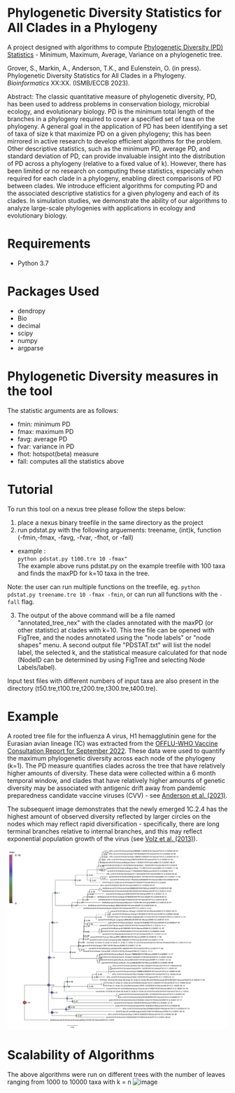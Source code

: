 # Phylogenetic Diversity Statistics for All Clades in a Phylogeny
A project designed with algorithms to compute [Phylogenetic Diversity (PD) Statistics](https://en.wikipedia.org/wiki/Phylogenetic_diversity) - Minimum, Maximum, Average, Variance on a phylogenetic tree.

Grover, S., Markin, A., Anderson, T.K., and Eulenstein, O. (in press). Phylogenetic Diversity Statistics for All Clades in a Phylogeny. *Bioinformatics* XX:XX. (ISMB/ECCB 2023).

Abstract: The classic quantitative measure of phylogenetic diversity, PD, has been used to address problems in conservation biology, microbial ecology, and evolutionary biology. PD is the minimum total length of the branches in a phylogeny required to cover a specified set of taxa on the phylogeny. A general goal in the application of PD has been identifying a set of taxa of size k that maximize PD on a given phylogeny; this has been mirrored in active research to develop efficient algorithms for the problem. Other descriptive statistics, such as the minimum PD, average PD, and standard deviation of PD, can provide invaluable insight into the distribution of PD across a phylogeny (relative to a fixed value of k). However, there has been limited or no research on computing these statistics, especially when required for each clade in a phylogeny, enabling direct comparisons of PD between clades. We introduce efficient algorithms for computing PD and the associated descriptive statistics for a given phylogeny and each of its clades. In simulation studies, we demonstrate the ability of our algorithms to analyze large-scale phylogenies with applications in ecology and evolutionary biology.

# Requirements
  * Python 3.7
 
# Packages Used
  * dendropy
  * Bio
  * decimal
  * scipy
  * numpy
  * argparse
  
# Phylogenetic Diversity measures in the tool  
The statistic arguments are as follows:
- fmin: minimum PD
- fmax: maximum PD
- favg: average PD
- fvar: variance in PD
- fhot: hotspot(beta) measure
- fall: computes all the statistics above

# Tutorial
To run this tool on a nexus tree please follow the steps below:

1. place a nexus binary treefile in the same directory as the project
2. run pdstat.py with the following arguements: treename, (int)k, function (-fmin,-fmax, -favg, -fvar, -fhot, or -fall)

  * example : <br>
  `python pdstat.py t100.tre 10 -fmax"`<br> 
  The example above runs pdstat.py on the example treefile with 100 taxa and finds the maxPD for k=10 taxa in the tree.
  
  Note: the user can run multiple functions on the treefile, eg. `python pdstat.py treename.tre 10 -fmax -fmin`, or can run all functions with the `-fall` flag.
    
3. The output of the above command will be a file named "annotated_tree_nex" with the clades annotated with the maxPD (or other statistic) at clades with k=10. This tree file can be opened with FigTree, and the nodes annotated using the "node labels" or "node shapes" menu. A second output file "PDSTAT.txt" will list the nodel label, the selected k, and the statistical measure calculated for that node (NodeID can be determined by using FigTree and selecting Node Labels/label).

Input test files with different numbers of input taxa are also present in the directory (t50.tre,t100.tre,t200.tre,t300.tre,t400.tre).

# Example
A rooted tree file for the influenza A virus, H1 hemagglutinin gene for the Eurasian avian lineage (1C) was extracted from the [OFFLU-WHO Vaccine Consultation Report for September 2022](https://www.offlu.org/). These data were used to quantify the maximum phylogenetic diversity across each node of the phylogeny (k=1). The PD measure quantifies clades across the tree that have relatively higher amounts of diversity. These data were collected within a 6 month temporal window, and clades that have relatively higher amounts of genetic diversity may be associated with antigenic drift away from pandemic preparedness candidate vaccine viruses (CVV) - see [Anderson et al. (2021)](https://perspectivesinmedicine.cshlp.org/content/11/3/a038737.full).

The subsequent image demonstrates that the newly emerged 1C.2.4 has the highest amount of observed diversity reflected by larger circles on the nodes which may reflect rapid diversification - specifically, there are long terminal branches relative to internal branches, and this may reflect exponential population growth of the virus (see [Volz et al. (2013)](https://journals.plos.org/ploscompbiol/article?id=10.1371/journal.pcbi.1002947)).

<center>
  <img src="img/maxPD-1C-annotated_tree-k1.png">
</center>

# Scalability of Algorithms
The above algorithms were run on different trees with the number of leaves ranging from 1000 to 10000 taxa with k = n
![image](https://user-images.githubusercontent.com/46168937/213595654-48da5734-dcf1-460d-b7e7-1f0c94bc804b.png)


